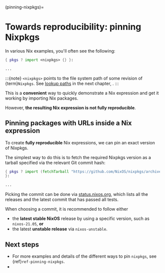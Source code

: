 (pinning-nixpkgs)=

# Towards reproducibility: pinning Nixpkgs

In various Nix examples, you'll often see the following:

```nix
{ pkgs ? import <nixpkgs> {} }:

...
```

:::{note}
`<nixpkgs>` points to the file system path of some revision of {term}`Nixpkgs`. See [lookup paths](../nix-language.md#lookup-paths) in the next chapter, [](../nix-language.md).
:::

This is a **convenient** way to quickly demonstrate a Nix expression and get it working by importing Nix packages.

However, <ref-search-path>**the resulting Nix expression is not fully reproducible**.

## Pinning packages with URLs inside a Nix expression

To create **fully reproducible** Nix expressions, we can pin an exact version of Nixpkgs.

The simplest way to do this is to fetch the required Nixpkgs version as a tarball specified via the relevant Git commit hash:

```nix
{ pkgs ? import (fetchTarball "https://github.com/NixOS/nixpkgs/archive/06278c77b5d162e62df170fec307e83f1812d94b.tar.gz") {}
}:

...
```

Picking the commit can be done via [status.nixos.org](https://status.nixos.org/),
which lists all the releases and the latest commit that has passed all tests.

When choosing a commit, it is recommended to follow either

- the **latest stable NixOS** release by using a specific version, such as `nixos-21.05`, **or**
- the latest **unstable release** via `nixos-unstable`.

## Next steps

- For more examples and details of the different ways to pin `nixpkgs`, see {ref}`ref-pinning-nixpkgs`.
- [](dependency-management-npins)

